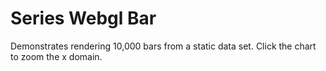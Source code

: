 # Series Webgl Bar

Demonstrates rendering 10,000 bars from a static data set. Click the chart to zoom the x domain.